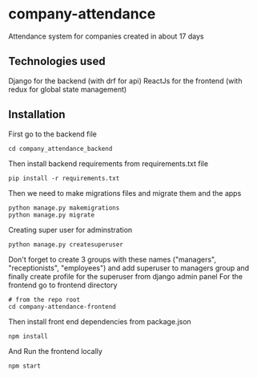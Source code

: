 # company-attendance
Attendance system for companies created in about 17 days

## Technologies used
Django for the backend (with drf for api)
ReactJs for the frontend (with redux for global state management)

## Installation
First go to the backend file
```commandline
cd company_attendance_backend
```
Then install backend requirements from requirements.txt file
```commandline
pip install -r requirements.txt
```
Then we need to make migrations files and migrate them and the apps
```commandline
python manage.py makemigrations
python manage.py migrate
```
Creating super user for adminstration
```commandline
python manage.py createsuperuser
```
Don't forget to create 3 groups with these names ("managers", "receptionists", "employees") and add superuser to managers group and finally create profile for the superuser from django admin panel
For the frontend go to frontend directory
```commandline
# from the repo root
cd company-attendance-frontend
```
Then install front end dependencies from package.json
```commandline
npm install
```
And Run the frontend locally
```commanline
npm start
```